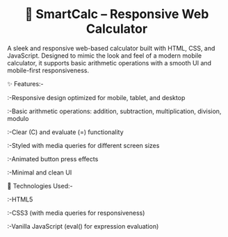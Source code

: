 
<h1 align="center">🚀 SmartCalc – Responsive Web Calculator</h1>

A sleek and responsive web-based calculator built with HTML, CSS, and JavaScript. Designed to mimic the look and feel of a modern mobile calculator, it supports basic arithmetic operations with a smooth UI and mobile-first responsiveness.

✨ Features:-

:-Responsive design optimized for mobile, tablet, and desktop

:-Basic arithmetic operations: addition, subtraction, multiplication, division, modulo

:-Clear (C) and evaluate (=) functionality

:-Styled with media queries for different screen sizes

:-Animated button press effects

:-Minimal and clean UI

📁 Technologies Used:-

:-HTML5

:-CSS3 (with media queries for responsiveness)

:-Vanilla JavaScript (eval() for expression evaluation)
